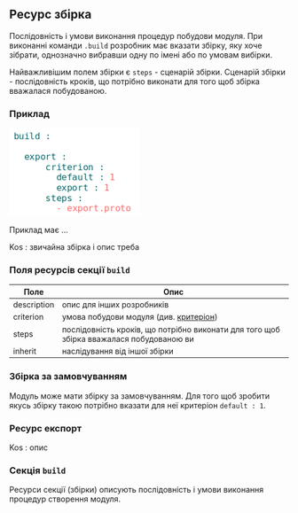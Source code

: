 ## Ресурс збірка

Послідовність і умови виконання процедур побудови модуля. При виконанні команди <code>.build</code> розробник має вказати збірку, яку хоче зібрати, однозначно вибравши одну по імені або по умовам вибірки.

Найважливішим полем збірки є `steps` - сценарій збірки. Сценарій збірки - послідовність кроків, що потрібно виконати для того щоб збірка вважалася побудованою.

### Приклад

![section.build.png](./Images/section.build.png)

Приклад має ...

Kos : звичайна збірка і опис треба

### Поля ресурсів секції `build`  

| Поле          | Опис                                                             |
|---------------|------------------------------------------------------------------|
| description   | опис для інших розробників                                       |
| criterion     | умова побудови модуля (див. [критеріон](Criterions.md))          |
| steps         | послідовність кроків, що потрібно виконати для того щоб збірка вважалася побудованою ви                  |
| inherit       | наслідування від іншої збірки                        |

### Збірка за замовчуванням

Модуль може мати збірку за замовчуванням. Для того щоб зробити якусь збірку такою потрібно вказати для неї критеріон `default : 1`.

### Ресурс експорт

Kos : опис

### Секція <code>build</code>

Ресурси секції (збірки) описують послідовність і умови виконання процедур створення модуля.  
